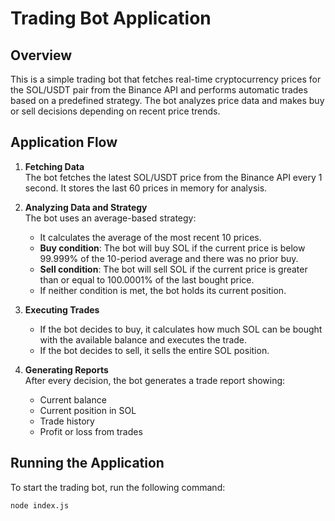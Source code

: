 # Trading Bot Application

## Overview

This is a simple trading bot that fetches real-time cryptocurrency prices for the SOL/USDT pair from the Binance API and performs automatic trades based on a predefined strategy. The bot analyzes price data and makes buy or sell decisions depending on recent price trends.


## Application Flow

1. **Fetching Data**  
   The bot fetches the latest SOL/USDT price from the Binance API every 1 second. It stores the last 60 prices in memory for analysis.

2. **Analyzing Data and Strategy**  
   The bot uses an average-based strategy:
   - It calculates the average of the most recent 10 prices.
   - **Buy condition**: The bot will buy SOL if the current price is below 99.999% of the 10-period average and there was no prior buy.
   - **Sell condition**: The bot will sell SOL if the current price is greater than or equal to 100.0001% of the last bought price.
   - If neither condition is met, the bot holds its current position.

3. **Executing Trades**  
   - If the bot decides to buy, it calculates how much SOL can be bought with the available balance and executes the trade.
   - If the bot decides to sell, it sells the entire SOL position.

4. **Generating Reports**  
   After every decision, the bot generates a trade report showing:
   - Current balance
   - Current position in SOL
   - Trade history
   - Profit or loss from trades



## Running the Application

To start the trading bot, run the following command:

```bash
node index.js
